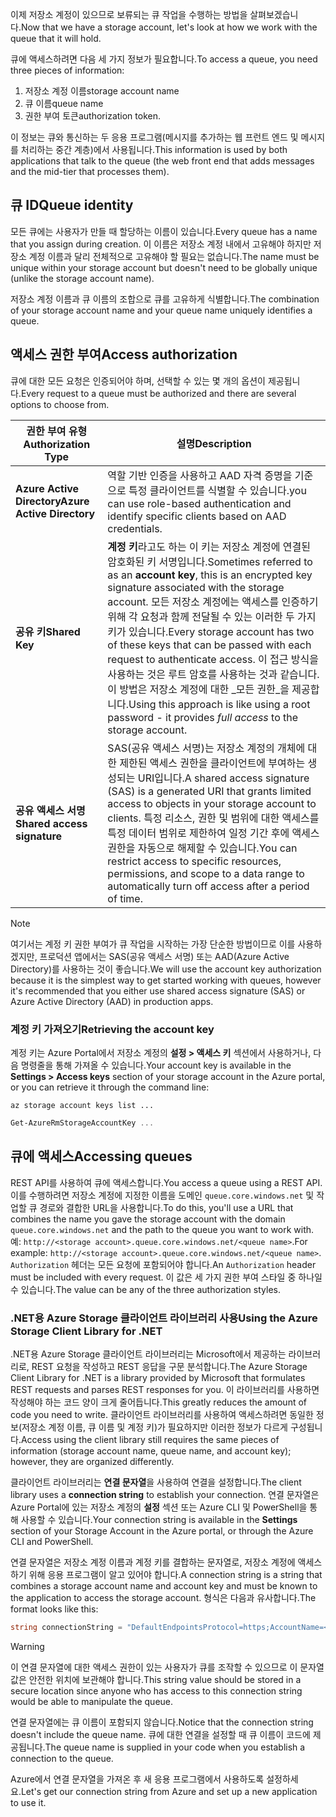 <span data-ttu-id="e04ca-101">이제 저장소 계정이 있으므로 보류되는 큐 작업을 수행하는 방법을 살펴보겠습니다.</span><span class="sxs-lookup"><span data-stu-id="e04ca-101">Now that we have a storage account, let's look at how we work with the queue that it will hold.</span></span>

<span data-ttu-id="e04ca-102">큐에 액세스하려면 다음 세 가지 정보가 필요합니다.</span><span class="sxs-lookup"><span data-stu-id="e04ca-102">To access a queue, you need three pieces of information:</span></span>
 1. <span data-ttu-id="e04ca-103">저장소 계정 이름</span><span class="sxs-lookup"><span data-stu-id="e04ca-103">storage account name</span></span>
 2. <span data-ttu-id="e04ca-104">큐 이름</span><span class="sxs-lookup"><span data-stu-id="e04ca-104">queue name</span></span>
 3. <span data-ttu-id="e04ca-105">권한 부여 토큰</span><span class="sxs-lookup"><span data-stu-id="e04ca-105">authorization token.</span></span>

<span data-ttu-id="e04ca-106">이 정보는 큐와 통신하는 두 응용 프로그램(메시지를 추가하는 웹 프런트 엔드 및 메시지를 처리하는 중간 계층)에서 사용됩니다.</span><span class="sxs-lookup"><span data-stu-id="e04ca-106">This information is used by both applications that talk to the queue (the web front end that adds messages and the mid-tier that processes them).</span></span>

## <a name="queue-identity"></a><span data-ttu-id="e04ca-107">큐 ID</span><span class="sxs-lookup"><span data-stu-id="e04ca-107">Queue identity</span></span>

<span data-ttu-id="e04ca-108">모든 큐에는 사용자가 만들 때 할당하는 이름이 있습니다.</span><span class="sxs-lookup"><span data-stu-id="e04ca-108">Every queue has a name that you assign during creation.</span></span> <span data-ttu-id="e04ca-109">이 이름은 저장소 계정 내에서 고유해야 하지만 저장소 계정 이름과 달리 전체적으로 고유해야 할 필요는 없습니다.</span><span class="sxs-lookup"><span data-stu-id="e04ca-109">The name must be unique within your storage account but doesn't need to be globally unique (unlike the storage account name).</span></span>

<span data-ttu-id="e04ca-110">저장소 계정 이름과 큐 이름의 조합으로 큐를 고유하게 식별합니다.</span><span class="sxs-lookup"><span data-stu-id="e04ca-110">The combination of your storage account name and your queue name uniquely identifies a queue.</span></span>

## <a name="access-authorization"></a><span data-ttu-id="e04ca-111">액세스 권한 부여</span><span class="sxs-lookup"><span data-stu-id="e04ca-111">Access authorization</span></span>

<span data-ttu-id="e04ca-112">큐에 대한 모든 요청은 인증되어야 하며, 선택할 수 있는 몇 개의 옵션이 제공됩니다.</span><span class="sxs-lookup"><span data-stu-id="e04ca-112">Every request to a queue must be authorized and there are several options to choose from.</span></span>

| <span data-ttu-id="e04ca-113">권한 부여 유형</span><span class="sxs-lookup"><span data-stu-id="e04ca-113">Authorization Type</span></span> | <span data-ttu-id="e04ca-114">설명</span><span class="sxs-lookup"><span data-stu-id="e04ca-114">Description</span></span> |
|--------------------|-------------|
| <span data-ttu-id="e04ca-115">**Azure Active Directory**</span><span class="sxs-lookup"><span data-stu-id="e04ca-115">**Azure Active Directory**</span></span> | <span data-ttu-id="e04ca-116">역할 기반 인증을 사용하고 AAD 자격 증명을 기준으로 특정 클라이언트를 식별할 수 있습니다.</span><span class="sxs-lookup"><span data-stu-id="e04ca-116">you can use role-based authentication and identify specific clients based on AAD credentials.</span></span> |
| <span data-ttu-id="e04ca-117">**공유 키**</span><span class="sxs-lookup"><span data-stu-id="e04ca-117">**Shared Key**</span></span> | <span data-ttu-id="e04ca-118">**계정 키**라고도 하는 이 키는 저장소 계정에 연결된 암호화된 키 서명입니다.</span><span class="sxs-lookup"><span data-stu-id="e04ca-118">Sometimes referred to as an **account key**, this is an encrypted key signature associated with the storage account.</span></span> <span data-ttu-id="e04ca-119">모든 저장소 계정에는 액세스를 인증하기 위해 각 요청과 함께 전달될 수 있는 이러한 두 가지 키가 있습니다.</span><span class="sxs-lookup"><span data-stu-id="e04ca-119">Every storage account has two of these keys that can be passed with each request to authenticate access.</span></span> <span data-ttu-id="e04ca-120">이 접근 방식을 사용하는 것은 루트 암호를 사용하는 것과 같습니다. 이 방법은 저장소 계정에 대한 _모든 권한_을 제공합니다.</span><span class="sxs-lookup"><span data-stu-id="e04ca-120">Using this approach is like using a root password - it provides _full access_ to the storage account.</span></span> |
| <span data-ttu-id="e04ca-121">**공유 액세스 서명**</span><span class="sxs-lookup"><span data-stu-id="e04ca-121">**Shared access signature**</span></span> | <span data-ttu-id="e04ca-122">SAS(공유 액세스 서명)는 저장소 계정의 개체에 대한 제한된 액세스 권한을 클라이언트에 부여하는 생성되는 URI입니다.</span><span class="sxs-lookup"><span data-stu-id="e04ca-122">A shared access signature (SAS) is a generated URI that grants limited access to objects in your storage account to clients.</span></span> <span data-ttu-id="e04ca-123">특정 리소스, 권한 및 범위에 대한 액세스를 특정 데이터 범위로 제한하여 일정 기간 후에 액세스 권한을 자동으로 해제할 수 있습니다.</span><span class="sxs-lookup"><span data-stu-id="e04ca-123">You can restrict access to specific resources, permissions, and scope to a data range to automatically turn off access after a period of time.</span></span>  |

> [!NOTE]
> <span data-ttu-id="e04ca-124">여기서는 계정 키 권한 부여가 큐 작업을 시작하는 가장 단순한 방법이므로 이를 사용하겠지만, 프로덕션 앱에서는 SAS(공유 액세스 서명) 또는 AAD(Azure Active Directory)를 사용하는 것이 좋습니다.</span><span class="sxs-lookup"><span data-stu-id="e04ca-124">We will use the account key authorization because it is the simplest way to get started working with queues, however it's recommended that you either use shared access signature (SAS) or Azure Active Directory (AAD) in production apps.</span></span>

### <a name="retrieving-the-account-key"></a><span data-ttu-id="e04ca-125">계정 키 가져오기</span><span class="sxs-lookup"><span data-stu-id="e04ca-125">Retrieving the account key</span></span>
 
<span data-ttu-id="e04ca-126">계정 키는 Azure Portal에서 저장소 계정의 **설정 > 액세스 키** 섹션에서 사용하거나, 다음 명령줄을 통해 가져올 수 있습니다.</span><span class="sxs-lookup"><span data-stu-id="e04ca-126">Your account key is available in the **Settings > Access keys** section of your storage account in the Azure portal, or you can retrieve it through the command line:</span></span>

```azurecli
az storage account keys list ...
```

```powershell
Get-AzureRmStorageAccountKey ...
```

## <a name="accessing-queues"></a><span data-ttu-id="e04ca-127">큐에 액세스</span><span class="sxs-lookup"><span data-stu-id="e04ca-127">Accessing queues</span></span>

<span data-ttu-id="e04ca-128">REST API를 사용하여 큐에 액세스합니다.</span><span class="sxs-lookup"><span data-stu-id="e04ca-128">You access a queue using a REST API.</span></span> <span data-ttu-id="e04ca-129">이를 수행하려면 저장소 계정에 지정한 이름을 도메인 `queue.core.windows.net` 및 작업할 큐 경로와 결합한 URL을 사용합니다.</span><span class="sxs-lookup"><span data-stu-id="e04ca-129">To do this, you'll use a URL that combines the name you gave the storage account with the domain `queue.core.windows.net` and the path to the queue you want to work with.</span></span> <span data-ttu-id="e04ca-130">예: `http://<storage account>.queue.core.windows.net/<queue name>`.</span><span class="sxs-lookup"><span data-stu-id="e04ca-130">For example: `http://<storage account>.queue.core.windows.net/<queue name>`.</span></span> <span data-ttu-id="e04ca-131">`Authorization` 헤더는 모든 요청에 포함되어야 합니다.</span><span class="sxs-lookup"><span data-stu-id="e04ca-131">An `Authorization` header must be included with every request.</span></span> <span data-ttu-id="e04ca-132">이 값은 세 가지 권한 부여 스타일 중 하나일 수 있습니다.</span><span class="sxs-lookup"><span data-stu-id="e04ca-132">The value can be any of the three authorization styles.</span></span>

### <a name="using-the-azure-storage-client-library-for-net"></a><span data-ttu-id="e04ca-133">.NET용 Azure Storage 클라이언트 라이브러리 사용</span><span class="sxs-lookup"><span data-stu-id="e04ca-133">Using the Azure Storage Client Library for .NET</span></span>

<span data-ttu-id="e04ca-134">.NET용 Azure Storage 클라이언트 라이브러리는 Microsoft에서 제공하는 라이브러리로, REST 요청을 작성하고 REST 응답을 구문 분석합니다.</span><span class="sxs-lookup"><span data-stu-id="e04ca-134">The Azure Storage Client Library for .NET is a library provided by Microsoft that formulates REST requests and parses REST responses for you.</span></span> <span data-ttu-id="e04ca-135">이 라이브러리를 사용하면 작성해야 하는 코드 양이 크게 줄어듭니다.</span><span class="sxs-lookup"><span data-stu-id="e04ca-135">This greatly reduces the amount of code you need to write.</span></span> <span data-ttu-id="e04ca-136">클라이언트 라이브러리를 사용하여 액세스하려면 동일한 정보(저장소 계정 이름, 큐 이름 및 계정 키)가 필요하지만 이러한 정보가 다르게 구성됩니다.</span><span class="sxs-lookup"><span data-stu-id="e04ca-136">Access using the client library still requires the same pieces of information (storage account name, queue name, and account key); however, they are organized differently.</span></span>

<span data-ttu-id="e04ca-137">클라이언트 라이브러리는 **연결 문자열**을 사용하여 연결을 설정합니다.</span><span class="sxs-lookup"><span data-stu-id="e04ca-137">The client library uses a **connection string** to establish your connection.</span></span> <span data-ttu-id="e04ca-138">연결 문자열은 Azure Portal에 있는 저장소 계정의 **설정** 섹션 또는 Azure CLI 및 PowerShell을 통해 사용할 수 있습니다.</span><span class="sxs-lookup"><span data-stu-id="e04ca-138">Your connection string is available in the **Settings** section of your Storage Account in the Azure portal, or through the Azure CLI and PowerShell.</span></span>

<span data-ttu-id="e04ca-139">연결 문자열은 저장소 계정 이름과 계정 키를 결합하는 문자열로, 저장소 계정에 액세스하기 위해 응용 프로그램이 알고 있어야 합니다.</span><span class="sxs-lookup"><span data-stu-id="e04ca-139">A connection string is a string that combines a storage account name and account key and must be known to the application to access the storage account.</span></span> <span data-ttu-id="e04ca-140">형식은 다음과 유사합니다.</span><span class="sxs-lookup"><span data-stu-id="e04ca-140">The format looks like this:</span></span>

```csharp
string connectionString = "DefaultEndpointsProtocol=https;AccountName=<your storage account name>;AccountKey=<your key>;EndpointSuffix=core.windows.net"
```

> [!WARNING]
> <span data-ttu-id="e04ca-141">이 연결 문자열에 대한 액세스 권한이 있는 사용자가 큐를 조작할 수 있으므로 이 문자열 값은 안전한 위치에 보관해야 합니다.</span><span class="sxs-lookup"><span data-stu-id="e04ca-141">This string value should be stored in a secure location since anyone who has access to this connection string would be able to manipulate the queue.</span></span>

<span data-ttu-id="e04ca-142">연결 문자열에는 큐 이름이 포함되지 않습니다.</span><span class="sxs-lookup"><span data-stu-id="e04ca-142">Notice that the connection string doesn't include the queue name.</span></span> <span data-ttu-id="e04ca-143">큐에 대한 연결을 설정할 때 큐 이름이 코드에 제공됩니다.</span><span class="sxs-lookup"><span data-stu-id="e04ca-143">The queue name is supplied in your code when you establish a connection to the queue.</span></span>

<span data-ttu-id="e04ca-144">Azure에서 연결 문자열을 가져온 후 새 응용 프로그램에서 사용하도록 설정하세요.</span><span class="sxs-lookup"><span data-stu-id="e04ca-144">Let's get our connection string from Azure and set up a new application to use it.</span></span>
